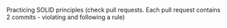 Practicing SOLID principles (check pull requests. Each pull request contains 2 commits - violating and following a rule)
